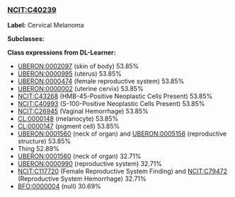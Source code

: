 
### [NCIT:C40239](http://purl.obolibrary.org/obo/NCIT_C40239)
**Label:** Cervical Melanoma

**Subclasses:** 

**Class expressions from DL-Learner:**

- [UBERON:0002097](http://purl.obolibrary.org/obo/UBERON_0002097) (skin of body) 53.85%
- [UBERON:0000995](http://purl.obolibrary.org/obo/UBERON_0000995) (uterus) 53.85%
- [UBERON:0000474](http://purl.obolibrary.org/obo/UBERON_0000474) (female reproductive system) 53.85%
- [UBERON:0000002](http://purl.obolibrary.org/obo/UBERON_0000002) (uterine cervix) 53.85%
- [NCIT:C43268](http://purl.obolibrary.org/obo/NCIT_C43268) (HMB-45-Positive Neoplastic Cells Present) 53.85%
- [NCIT:C40993](http://purl.obolibrary.org/obo/NCIT_C40993) (S-100-Positive Neoplastic Cells Present) 53.85%
- [NCIT:C26945](http://purl.obolibrary.org/obo/NCIT_C26945) (Vaginal Hemorrhage) 53.85%
- [CL:0000148](http://purl.obolibrary.org/obo/CL_0000148) (melanocyte) 53.85%
- [CL:0000147](http://purl.obolibrary.org/obo/CL_0000147) (pigment cell) 53.85%
- [UBERON:0001560](http://purl.obolibrary.org/obo/UBERON_0001560) (neck of organ) and [UBERON:0005156](http://purl.obolibrary.org/obo/UBERON_0005156) (reproductive structure) 53.85%
- Thing 52.89%
- [UBERON:0001560](http://purl.obolibrary.org/obo/UBERON_0001560) (neck of organ) 32.71%
- [UBERON:0000990](http://purl.obolibrary.org/obo/UBERON_0000990) (reproductive system) 32.71%
- [NCIT:C117720](http://purl.obolibrary.org/obo/NCIT_C117720) (Female Reproductive System Finding) and [NCIT:C79472](http://purl.obolibrary.org/obo/NCIT_C79472) (Reproductive System Hemorrhage) 32.71%
- [BFO:0000004](http://purl.obolibrary.org/obo/BFO_0000004) (null) 30.69%


